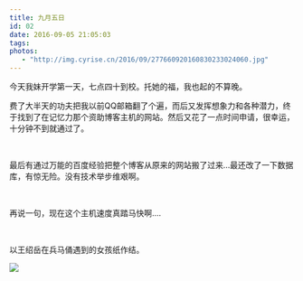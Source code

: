 ```yaml
---
title: 九月五日
id: 02
date: 2016-09-05 21:05:03
tags:
photos:
   - "http://img.cyrise.cn/2016/09/277660920160830233024060.jpg"
---
```


今天我妹开学第一天，七点四十到校。托她的福，我也起的不算晚。

费了大半天的功夫把我以前QQ邮箱翻了个遍，而后又发挥想象力和各种潜力，终于找到了在记忆力那个资助博客主机的网站。然后又花了一点时间申请，很幸运，十分钟不到就通过了。

&nbsp;

最后有通过万能的百度经验把整个博客从原来的网站搬了过来...最还改了一下数据库，有惊无险。没有技术举步维艰啊。

&nbsp;

再说一句，现在这个主机速度真踏马快啊....

&nbsp;

以王绍岳在兵马俑遇到的女孩纸作结。

![](http://img.cyrise.cn/2016/09/1181507dbaec1f15.jpg)